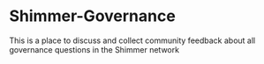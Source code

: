 # Shimmer-Governance
This is a place to discuss and collect community feedback about all governance questions in the Shimmer network

